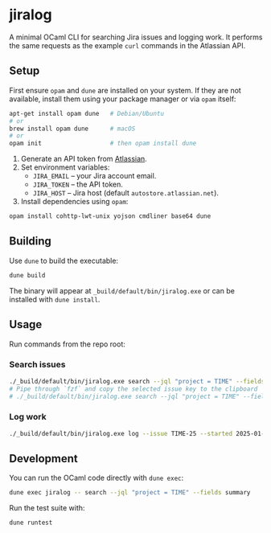 # jiralog
A minimal OCaml CLI for searching Jira issues and logging work.  It performs the
same requests as the example `curl` commands in the Atlassian API.

## Setup

First ensure `opam` and `dune` are installed on your system. If they are not
available, install them using your package manager or via `opam` itself:

```bash
apt-get install opam dune   # Debian/Ubuntu
# or
brew install opam dune      # macOS
# or
opam init                   # then opam install dune
```

1. Generate an API token from [Atlassian](https://id.atlassian.com/manage-profile/security/api-tokens).
2. Set environment variables:
   - `JIRA_EMAIL` – your Jira account email.
   - `JIRA_TOKEN` – the API token.
   - `JIRA_HOST`  – Jira host (default `autostore.atlassian.net`).
3. Install dependencies using `opam`:

```bash
opam install cohttp-lwt-unix yojson cmdliner base64 dune
```

## Building

Use `dune` to build the executable:

```bash
dune build
```

The binary will appear at `_build/default/bin/jiralog.exe` or can be installed with
`dune install`.

## Usage

Run commands from the repo root:

### Search issues

```bash
./_build/default/bin/jiralog.exe search --jql "project = TIME" --fields summary
# Pipe through `fzf` and copy the selected issue key to the clipboard
# ./_build/default/bin/jiralog.exe search --jql "project = TIME" --fields summary | fzf | awk '{print $1}' | xclip -sel clip
```

### Log work

```bash
./_build/default/bin/jiralog.exe log --issue TIME-25 --started 2025-01-23T12:30:00Z --seconds 3600 --comment "worked on stuff"
```

## Development

You can run the OCaml code directly with `dune exec`:

```bash
dune exec jiralog -- search --jql "project = TIME" --fields summary
```

Run the test suite with:

```bash
dune runtest
```

